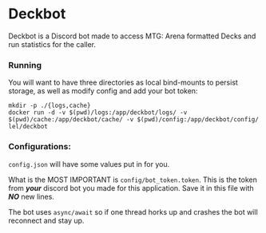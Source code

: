 # Deckbot

Deckbot is a Discord bot made to access MTG: Arena formatted Decks and run statistics for the caller.

### Running

You will want to have three directories as local bind-mounts to persist storage, as well as modify config and add your bot token:

```
mkdir -p ./{logs,cache}
docker run -d -v $(pwd)/logs:/app/deckbot/logs/ -v $(pwd)/cache:/app/deckbot/cache/ -v $(pwd)/config:/app/deckbot/config/ lel/deckbot
```

### Configurations:
`config.json` will have some values put in for you.

What is the MOST IMPORTANT is `config/bot_token.token`. This is the token from ***your*** discord bot you made for this application. Save it in this file with ***NO*** new lines.

The bot uses `async/await` so if one thread horks up and crashes the bot will reconnect and stay up.
